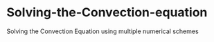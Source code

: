 # Solving-the-Convection-equation
Solving the Convection Equation using multiple numerical schemes 
